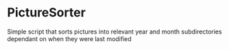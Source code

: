# PictureSorter
Simple script that sorts pictures into relevant year and month subdirectories dependant on when they were last modified
